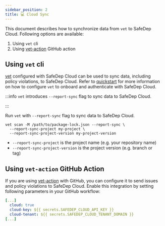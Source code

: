 ```yaml
---
sidebar_position: 2
title: 💻 Cloud Sync
---
```


This document describes how to synchronize data from `vet` to SafeDep Cloud.
Following options are available:

1. Using `vet` cli
2. Using [vet-action](https://github.com/safedep/vet-action) GitHub action

## Using `vet` cli

[vet](https://github.com/safedep/vet) configured with SafeDep Cloud can be used
to sync data, including policy violations, to SafeDep Cloud. Refer to
[quickstart](./quickstart.md) for more information on how to configure `vet` to
onboard and authenticate with SafeDep Cloud.

:::info
`vet` introduces `--report-sync` flag to sync data to SafeDep Cloud.

:::

Run `vet` with `--report-sync` flag to sync data to SafeDep Cloud.

```shell
vet scan -M /path/to/package-lock.json --report-sync \
  --report-sync-project my-project \
  --report-sync-project-version my-project-version
```

- `--report-sync-project` is the project name (e.g. your repository name)
- `--report-sync-project-version` is the project version (e.g. branch or tag)

## Using `vet-action` GitHub Action

If you are using [vet-action](https://github.com/safedep/vet-action) with GitHub,
you can configure it to send issues and policy violations to SafeDep Cloud.
Enable this integration by setting following parameters in your GitHub workflow:

```yaml
[...]
  cloud: true
  cloud-key: ${{ secrets.SAFEDEP_CLOUD_API_KEY }}
  cloud-tenant: ${{ secrets.SAFEDEP_CLOUD_TENANT_DOMAIN }}
[...]
```

